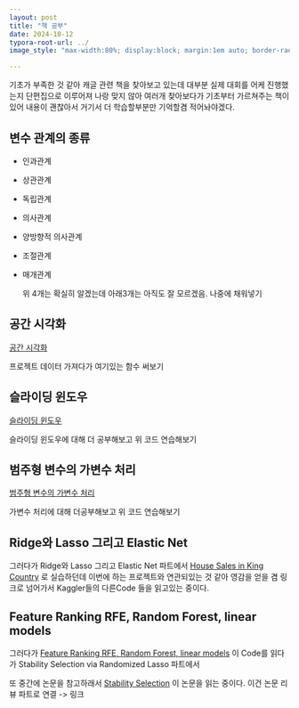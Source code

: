 ```yaml
---
layout: post
title: "책 공부"
date: 2024-10-12
typora-root-url: ../
image_style: "max-width:80%; display:block; margin:1em auto; border-radius:10px; box-shadow:0px 4px 8px rgba(0,0,0,0.8);"

---
```




기초가 부족한 것 같아 캐글 관련 책을 찾아보고 있는데 대부분 실제 대회를 어케 진행했는지 단편집으로 이루어져 나랑 맞지 않아 여러개 찾아보다가 기초부터 가르쳐주는 책이 있어 내용이 괜찮아서 거기서 더 학습할부분만 기억할겸 적어놔야겠다.

## 변수 관계의 종류

- 인과관계

- 상관관계

- 독립관계

- 의사관계

- 양방향적 의사관계

- 조절관계

- 매개관계

  위 4개는 확실히 알겠는데 아래3개는 아직도 잘 모르겠음. 나중에 채워넣기

## 공간 시각화

[공간 시각화](https://github.com/c-karl/DA_DS_Book001/blob/main/10.7.1.%EA%B3%B5%EA%B0%84%20%EC%8B%9C%EA%B0%81%ED%99%94.ipynb)

프로젝트 데이터 가져다가 여기있는 함수 써보기

## 슬라이딩 윈도우

[슬라이딩 윈도우](https://github.com/c-karl/DA_DS_Book001/blob/main/11.6.1.%EC%8A%AC%EB%9D%BC%EC%9D%B4%EB%94%A9%20%EC%9C%88%EB%8F%84%EC%9A%B0%20%EB%8D%B0%EC%9D%B4%ED%84%B0%20%EA%B0%80%EA%B3%B5.ipynb)

슬라이딩 윈도우에 대해 더 공부해보고 위 코드 연습해보기

## 범주형 변수의 가변수 처리

[범주형 변수의 가변수 처리](https://github.com/c-karl/DA_DS_Book001/blob/main/11.7.1.%EB%B2%94%EC%A3%BC%ED%98%95%20%EB%B3%80%EC%88%98%EC%9D%98%20%EA%B0%80%EB%B3%80%EC%88%98%20%EC%B2%98%EB%A6%AC.ipynb)

가변수 처리에 대해 더공부해보고 위 코드 연습해보기

## Ridge와 Lasso 그리고 Elastic Net

그러다가 Ridge와 Lasso 그리고 Elastic Net 파트에서 [House Sales in King Country](https://www.kaggle.com/datasets/harlfoxem/housesalesprediction/) 로 실습하던데 이번에 하는 프로젝트와 연관되있는 것 같아 영감을 얻을 겸 링크로 넘어가서 Kaggler들의 다른Code 들을 읽고있는 중이다.

## Feature Ranking RFE, Random Forest, linear models

그러다가 [Feature Ranking RFE, Random Forest, linear models](https://www.kaggle.com/code/arthurtok/feature-ranking-rfe-random-forest-linear-models) 이 Code를 읽다가 Stability Selection via Randomized Lasso 파트에서

또 중간에 논문을 참고하래서 [Stability Selection](https://people.math.ethz.ch/~nicolai/stability.pdf) 이 논문을 읽는 중이다. 이건 논문 리뷰 파트로 연결 -> 링크















